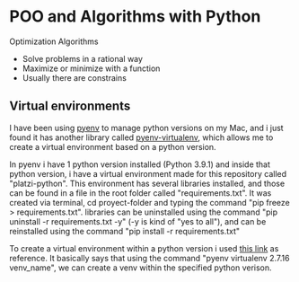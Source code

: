 # POO and Algorithms with Python

Optimization Algorithms
- Solve problems in a rational way
- Maximize or minimize with a function
- Usually there are constrains

## Virtual environments

I have been using [pyenv](https://github.com/pyenv/pyenv) to manage python versions on my Mac, and i just found it has another library called [pyenv-virtualenv](https://github.com/pyenv/pyenv-virtualenv), which allows me to create a virtual environment based on a python version.

In pyenv i have 1 python version installed (Python 3.9.1) and inside that python version, i have a virtual environment made for this repository called "platzi-python". This environment has several libraries installed, and those can be found in a file in the root folder called "requirements.txt". It was created via terminal, cd proyect-folder and typing the command "pip freeze > requirements.txt". libraries can be uninstalled using the command "pip uninstall -r requirements.txt -y" (-y is kind of "yes to all"), and can be reinstalled using the command "pip install -r requirements.txt"

To create a virtual environment within a python version i used [this link](https://akrabat.com/creating-virtual-environments-with-pyenv/) as reference. It basically says that using the command "pyenv virtualenv 2.7.16 venv_name", we can create a venv within the specified python verison.